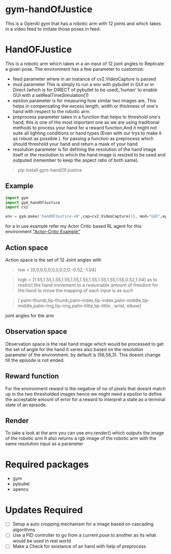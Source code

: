 # gym-handOfJustice
This is a OpenAI gym that has a robotic arm with 12 joints and which takes in a video feed to imitate those poses in feed.

# HandOFJustice
This is a robotic arm which takes in a an input of 12 joint angles to Replicate a given pose.
The environment has a few parameter to customize:
- feed parameter where in an instance of cv2.VideoCapture is passed
- mod parameter This is simply to run a env with pybullet in GUI or in Direct (which is for DIRECT of pybullet to be used),'human' to enable GUI with a setRealTimeSimulation(1)
- epsilon parameter is for measuring how similar two images are, This helps in compensating  the excess length, width or thickness of one's hand with respect to the robotic arm.
- preprocess parameter takes in a function that helps to threshold one's hand, this is one of the most important one as we are using traditional methods to process your hand for a reward function,And it might not suite all lighting conditions or hand types (Even with our trys to make it as robust as possible ).
for passing a function as preprocess which should threshold your hand and return a mask of your hand
- resolution parameter is for defining the resolution of the hand image itself or the resolution to which the hand image is resized to be used and outputed (remember to keep the aspect ratio of both same).
 


>pip install gym-handOFJustice
## Example
```python
import gym
import gym_handOfJustice
import cv2

env = gym.make('handOFJustice-v0',cap=cv2.VideoCapture(1), mod="GUI",epsilon=150,preprocess=None,resolution=(56,56,3))
```
for a in use example refer my Actor Critic based RL agent for this environment ["Actor-Critic Example"](https://github.com/hex-plex/Hand-Imitation/blob/master/Simulation/RL-Test.py)

## Action space
Action space is the set of 12 Joint angles with 
>low = [0,0,0,0,0,0,0,0,0,0,-0.52,-1.04]

>high = [1.55,1.55,1.55,1.55,1.55,1.55,1.55,1.55,1.55,1.55,0.52,1.04]
as to restrict the hand movement to a reasonable amount of freedom for the hand to move
the mapping of each input is as such

>[ palm-thumb,tip-thumb,palm-index,tip-index,palm-middle,tip-middle,palm-ring,tip-ring,palm-little,tip-little , wrist, elbow]

 joint angles for the arm

## Observation space
Observation space is the real hand image which would be processed to get the set of angle for the hand
it varies also based on the resolution parameter of the environment.
by default is (56,56,3).
This doesnt change till the episode is not ended.

## Reward function
For the environment reward is the negative of no of pixels that doesnt match up in the two thresholded images
hence we might need a epsilon to define the acceptable amount of error for a reward to interpret a state as a terminal state of an episode.

## Render
To take a look at the arm you can use env.render() which outputs the image of  the robotic arm
It also returns a rgb image of the robotic arm with the same resolution input as a parameter


# Required packages
- gym
- pybullet
- opencv

# Updates Required
- [ ] Setup a auto cropping mechanism for a image based on cascading algorithms
- [ ] Use a PID controller to go from a current pose to another as its what would be used in real world
- [ ] Make a Check for existance of an hand with help of preprocess